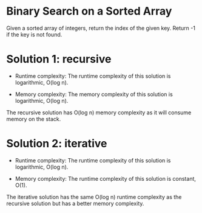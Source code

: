 # Binary Search on a Sorted Array
Given a sorted array of integers, return the index of the given key. Return -1 if the key is not found.

# Solution 1: recursive
 - Runtime complexity:    The runtime complexity of this solution is logarithmic, O(log n).

 - Memory complexity: The memory complexity of this solution is logarithmic, O(log n).

The recursive solution has O(log n) memory complexity as it will consume memory on the stack.

# Solution 2: iterative 
 - Runtime complexity: The runtime complexity of this solution is logarithmic, O(log n).

- Memory complexity: The runtime complexity of this solution is constant, O(1).

The iterative solution has the same O(log n) runtime complexity as the recursive solution but has a better memory complexity.